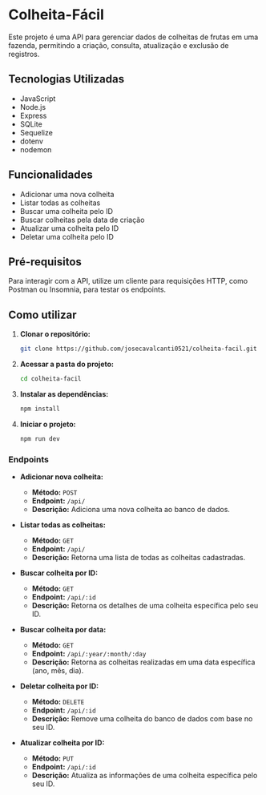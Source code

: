 # Colheita-Fácil

Este projeto é uma API para gerenciar dados de colheitas de frutas em uma fazenda, permitindo a criação, consulta, atualização e exclusão de registros.

## Tecnologias Utilizadas
   - JavaScript
   - Node.js
   - Express
   - SQLite
   - Sequelize
   - dotenv
   - nodemon

## Funcionalidades
   - Adicionar uma nova colheita
   - Listar todas as colheitas
   - Buscar uma colheita pelo ID
   - Buscar colheitas pela data de criação
   - Atualizar uma colheita pelo ID
   - Deletar uma colheita pelo ID

## Pré-requisitos

Para interagir com a API, utilize um cliente para requisições HTTP, como Postman ou Insomnia, para testar os endpoints.

## Como utilizar

1. **Clonar o repositório:**  
   ```sh
   git clone https://github.com/josecavalcanti0521/colheita-facil.git
2. **Acessar a pasta do projeto:**  
   ```sh
   cd colheita-facil
1. **Instalar as dependências:**  
   ```sh
   npm install
1. **Iniciar o projeto:**  
   ```sh
   npm run dev


### Endpoints

- **Adicionar nova colheita:**
  - **Método:** `POST`
  - **Endpoint:** `/api/`
  - **Descrição:** Adiciona uma nova colheita ao banco de dados.

- **Listar todas as colheitas:**
  - **Método:** `GET`
  - **Endpoint:** `/api/`
  - **Descrição:** Retorna uma lista de todas as colheitas cadastradas.

- **Buscar colheita por ID:**
  - **Método:** `GET`
  - **Endpoint:** `/api/:id`
  - **Descrição:** Retorna os detalhes de uma colheita específica pelo seu ID.

- **Buscar colheita por data:**
  - **Método:** `GET`
  - **Endpoint:** `/api/:year/:month/:day`
  - **Descrição:** Retorna as colheitas realizadas em uma data específica (ano, mês, dia).

- **Deletar colheita por ID:**
  - **Método:** `DELETE`
  - **Endpoint:** `/api/:id`
  - **Descrição:** Remove uma colheita do banco de dados com base no seu ID.

- **Atualizar colheita por ID:**
  - **Método:** `PUT`
  - **Endpoint:** `/api/:id`
  - **Descrição:** Atualiza as informações de uma colheita específica pelo seu ID.
